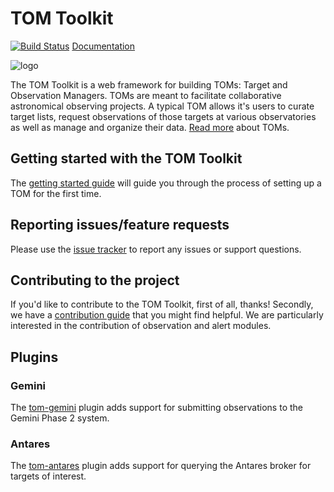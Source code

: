 # TOM Toolkit
[![Build Status](https://travis-ci.org/TOMToolkit/tom_base.svg?branch=master)](https://travis-ci.org/TOMToolkit/tom_base)
[Documentation](https://tomtoolkit.github.io)

![logo](tom_common/static/tom_common/img/logo-color.png)

The TOM Toolkit is a web framework for building TOMs: Target and Observation
Managers. TOMs are meant to facilitate collaborative astronomical observing
projects. A typical TOM allows it's users to curate target lists, request
observations of those targets at various observatories as well as manage and
organize their data. [Read more](https://tomtoolkit.github.io/about/) about TOMs.

## Getting started with the TOM Toolkit
The [getting started guide](https://tomtoolkit.github.io/docs/getting_started)
will guide you through the process of setting up a TOM for the first time.

## Reporting issues/feature requests
Please use the [issue tracker](https://github.com/TOMToolkit/tom_base/issues) to
report any issues or support questions.

## Contributing to the project
If you'd like to contribute to the TOM Toolkit, first of all, thanks! Secondly, we
have a [contribution guide](https://tomtoolkit.github.io/docs/contributing) that
you might find helpful. We are particularly interested in the contribution of
observation and alert modules.

## Plugins

### Gemini
The [tom-gemini](https://github.com/TOMToolkit/tom_gemini) plugin adds support for
submitting observations to the Gemini Phase 2 system.

### Antares
The [tom-antares](https://github.com/TOMToolkit/tom_antares) plugin adds support
for querying the Antares broker for targets of interest.
